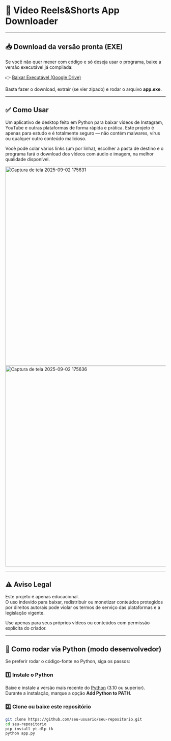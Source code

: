 # 🎥 Video Reels&Shorts App Downloader

--- 

## 📥 Download da versão pronta (EXE)

Se você não quer mexer com código e só deseja usar o programa, baixe a versão executável já compilada:  

👉 [Baixar Executável (Google Drive)](https://drive.google.com/file/d/1scU3jCQqxPZOLHVH497PMwDd7ZClulH1/view?usp=sharing)  

Basta fazer o download, extrair (se vier zipado) e rodar o arquivo **app.exe**.  

---

## ✅ Como Usar

Um aplicativo de desktop feito em Python para baixar vídeos de Instagram, YouTube e outras plataformas de forma rápida e prática. Este projeto é apenas para estudo e é totalmente seguro — não contém malwares, vírus ou qualquer outro conteúdo malicioso.

Você pode colar vários links (um por linha), escolher a pasta de destino e o programa fará o download dos vídeos com áudio e imagem, na melhor qualidade disponível.  

<img width="1120" height="626" alt="Captura de tela 2025-09-02 175631" src="https://github.com/user-attachments/assets/e0b1b623-eef6-4db2-8957-f0d3f26bca8f" />
<img width="1123" height="630" alt="Captura de tela 2025-09-02 175636" src="https://github.com/user-attachments/assets/a9339fa9-792f-43eb-be34-45320ac6b285" />


---

## ⚠️ Aviso Legal

Este projeto é apenas educacional.  
O uso indevido para baixar, redistribuir ou monetizar conteúdos protegidos por direitos autorais pode violar os termos de serviço das plataformas e a legislação vigente.  

Use apenas para seus próprios vídeos ou conteúdos com permissão explícita do criador.

---

## 🐍 Como rodar via Python (modo desenvolvedor)

Se preferir rodar o código-fonte no Python, siga os passos:

### 1️⃣ Instale o Python
Baixe e instale a versão mais recente do [Python](https://www.python.org/downloads/) (3.10 ou superior).  
Durante a instalação, marque a opção **Add Python to PATH**.  

### 2️⃣ Clone ou baixe este repositório
```bash
git clone https://github.com/seu-usuario/seu-repositorio.git
cd seu-repositorio
pip install yt-dlp tk
python app.py

